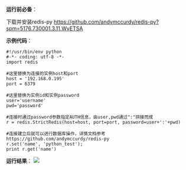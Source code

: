 **运行前必备**：

下载并安装redis-py
https://github.com/andymccurdy/redis-py?spm=5176.730001.3.11.WvETSA

**示例代码**：

```
#!/usr/bin/env python 
#-*- coding: utf-8 -*- 
import redis 

#这里替换为连接的实例host和port 
host = '192.168.0.195' 
port = 6379 

#这里替换为实例id和实例password 
user='username' 
pwd='password' 

#连接时通过password参数指定AUTH信息，由user,pwd通过":"拼接而成 
r = redis.StrictRedis(host=host, port=port, password=user+':'+pwd) 

#连接建立后就可以进行数据库操作，详情文档参考https://github.com/andymccurdy/redis-py 
r.set('name', 'python_test'); 
print r.get('name')
```

**运行结果**：
![](http://imgcache.tce.fsphere.cn/image/qzonestyle.gtimg.cn/qzone/vas/opensns/res/img/Pythpon-1.png)